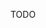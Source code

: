 <!---
title: "use client" and "use server" are standard-ish
description: React's magical "use client" and "use server" strings are standard JavaScript, but they're also...kind of not.
socialImage: [https://user-images.githubusercontent.com/5233399/235226908-024df0ff-3a76-4304-850c-2707e6907ebc.jpg](https://user-images.githubusercontent.com/5233399/243905659-627e1140-1119-4556-8fa3-824e8e3edc98.png)
draft: true
-->

TODO
